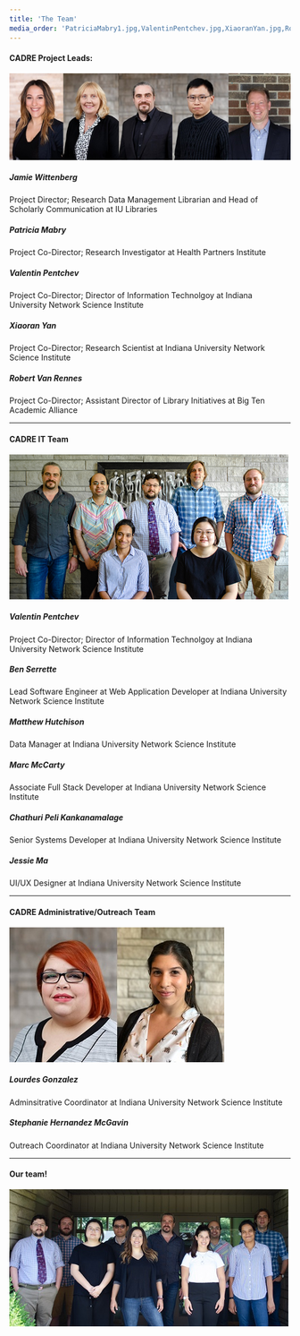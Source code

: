 ```yaml
---
title: 'The Team'
media_order: 'PatriciaMabry1.jpg,ValentinPentchev.jpg,XiaoranYan.jpg,RobVanRennes.jpg,WittenbergJ.jpg,IUB.CADRE Meeting at IUNI House_7192019-6.png,LG.jpg,SHM.jpg,IUB.CADRE Meeting at IUNI House_7192019-5 (1).jpg,PL1.jpg,SL.jpg'
---
```


#### CADRE Project Leads: ####

![A collection of five headshots in the order of the project leads listed below.](PL1.jpg)

##### Jamie Wittenberg  
Project Director; Research Data Management Librarian and Head of Scholarly Communication at IU Libraries

##### Patricia Mabry  
Project Co-Director; Research Investigator at Health Partners Institute 

##### Valentin Pentchev  
Project Co-Director; Director of Information Technolgoy at Indiana University Network Science Institute 

##### Xiaoran Yan  
Project Co-Director; Research Scientist at Indiana University Network Science Institute

##### Robert Van Rennes  
Project Co-Director; Assistant Director of Library Initiatives at Big Ten Academic Alliance

---

#### CADRE IT Team ####

![A group picture in the order of the IT team mebmers listed below.](IUB.CADRE%20Meeting%20at%20IUNI%20House_7192019-6.png)

##### Valentin Pentchev  
Project Co-Director; Director of Information Technolgoy at Indiana University Network Science Institute 

##### Ben Serrette  
Lead Software Engineer at Web Application Developer at Indiana University Network Science Institute 

##### Matthew Hutchison  
Data Manager at Indiana University Network Science Institute 

##### Marc McCarty  
Associate Full Stack Developer at Indiana University Network Science Institute 

##### Chathuri Peli Kankanamalage  
Senior Systems Developer at Indiana University Network Science Institute 

##### Jessie Ma  
UI/UX Designer at Indiana University Network Science Institute 

---

#### CADRE Administrative/Outreach Team ####

![A collection of two headshots in the order of the employees listed below.](SL.jpg)

##### Lourdes Gonzalez  
Adminsitrative Coordinator at Indiana University Network Science Institute

##### Stephanie Hernandez McGavin  
Outreach Coordinator at Indiana University Network Science Institute

---

#### Our team! #### 

![A large group photo of the employees listed on this page. They stand in two rows.](IUB.CADRE%20Meeting%20at%20IUNI%20House_7192019-5%20%281%29.jpg)